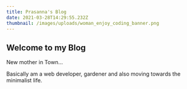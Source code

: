 ```yaml
---
title: Prasanna's Blog
date: 2021-03-28T14:29:55.232Z
thumbnail: /images/uploads/woman_enjoy_coding_banner.png
---
```

## Welcome to my Blog



New mother in Town...

Basically am a web developer, gardener and also moving towards the minimalist life.